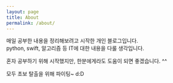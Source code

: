 ```yaml
---
layout: page
title: About
permalink: /about/
---
```


매일 공부한 내용을 정리해보려고 시작한 개인 블로그입니다.  
python, swift, 알고리즘 등 IT에 대한 내용을 다룰 생각입니다.    

혼자 공부하기 위해 시작했지만, 한분에게라도 도움이 되면 좋겠습니다. ^^

모두 초보 탈출을 위해 파이팅~ d:D
